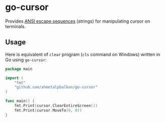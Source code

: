 go-cursor
=========

Provides [ANSI escape sequences](http://en.wikipedia.org/wiki/ANSI_escape_code)
(strings) for manipulating cursor on terminals.

Usage
-----

Here is equivalent of `clear` program (`cls` command on Windows) written in Go
using `go-cursor`:

```go
package main

import (
    "fmt"
    "github.com/ahmetalpbalkan/go-cursor"
)

func main() {
    fmt.Print(cursor.ClearEntireScreen())
    fmt.Print(cursor.MoveTo(0, 0))
}
```
